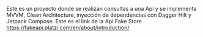 Este es un proyecto donde se realizan consultas a una Api y se implementa MVVM, Clean Architecture, inyección de dependencias con Dagger Hilt y Jetpack Compose. 
Este es el link de la Api Fake Store 
https://fakeapi.platzi.com/en/about/introduction/
